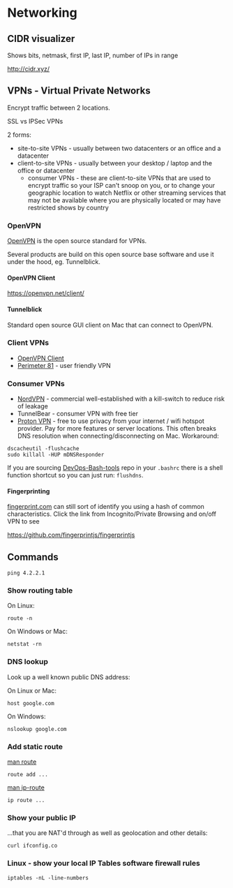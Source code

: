 # Networking

## CIDR visualizer

Shows bits, netmask, first IP, last IP, number of IPs in range

http://cidr.xyz/

## VPNs - Virtual Private Networks

Encrypt traffic between 2 locations.

SSL vs IPSec VPNs

2 forms:

- site-to-site VPNs - usually between two datacenters or an office and a datacenter
- client-to-site VPNs - usually between your desktop / laptop and the office or datacenter
  - consumer VPNs - these are client-to-site VPNs that are used to encrypt traffic so your ISP can't snoop on you, or to change your geographic location to watch Netflix or other streaming services that may not be available where you are physically located or may have restricted shows by country

### OpenVPN

[OpenVPN](https://openvpn.net/) is the open source standard for VPNs.

Several products are build on this open source base software and use it under the hood, eg. Tunnelblick.

#### OpenVPN Client

https://openvpn.net/client/

#### Tunnelblick

Standard open source GUI client on Mac that can connect to OpenVPN.

### Client VPNs

- [OpenVPN Client](https://openvpn.net/client/)
- [Perimeter 81](https://www.perimeter81.com/) - user friendly VPN

### Consumer VPNs

- [NordVPN](https://nordvpn.com/) - commercial well-established with a kill-switch to reduce risk of leakage
- TunnelBear - consumer VPN with free tier
- [Proton VPN](https://protonvpn.com/) - free to use privacy from your internet / wifi hotspot provider.
Pay for more features or server locations.
  This often breaks DNS resolution when connecting/disconnecting on Mac.
  Workaround:
```shell
dscacheutil -flushcache
sudo killall -HUP mDNSResponder
```
If you are sourcing [DevOps-Bash-tools](devops-bash-tools.md) repo in your `.bashrc` there is a shell function
shortcut so you can just run: `flushdns`.

#### Fingerprinting

[fingerprint.com](https://fingerprint.com/) can still sort of identify you using a hash of common characteristics.
Click the link from Incognito/Private Browsing and on/off VPN to see

https://github.com/fingerprintjs/fingerprintjs

## Commands

```shell
ping 4.2.2.1
```

### Show routing table

On Linux:

```shell
route -n
```

On Windows or Mac:

```shell
netstat -rn
```

### DNS lookup

Look up a well known public DNS address:

On Linux or Mac:

```shell
host google.com
```

On Windows:

```shell
nslookup google.com
```

### Add static route

[man route](https://linux.die.net/man/8/route)

```shell
route add ...
```

[man ip-route](https://man7.org/linux/man-pages/man8/ip-route.8.html)

```shell
ip route ...
```

### Show your public IP

...that you are NAT'd through as well as geolocation and other details:

```shell
curl ifconfig.co
```

### Linux - show your local IP Tables software firewall rules

```shell
iptables -nL -line-numbers
```
